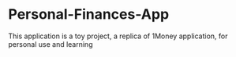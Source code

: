 # Personal-Finances-App
This application is a toy project, a replica of 1Money application, for personal use and learning